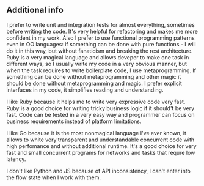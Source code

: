 ## Additional info
I prefer to write unit and integration tests for almost everything, sometimes before writing the code. It's very helpful
for refactoring and makes me more confident in my work. Also I prefer to use functional programming patterns even in
OO languages: if something can be done with pure functions - I will do it in this way, but without fanaticism
and breaking the rest architecture. Ruby is a very magical language and allows deveper to make one task in different ways,
so I usually write my code in a very obvious manner, but when the task requires to write boilerplate code, I use metaprogramming.
If something can be done without metaprogramming and other magic it should be done without metaprogramming and magic. I prefer
explicit interfaces in my code, it simplifies reading and understanding.

I like Ruby because it helps me to write very expressive code very fast. Ruby is a good choice for writing tricky business
logic if it should't be very fast. Code can be tested in a very easy way and programmer can focus on business requirements
instead of platform limitations.

I like Go because it is the most nonmagical language I've ever known, it allows to white very transparent and understandable
concurrent code with high perfomance and without additional runtime. It's a good choice for very fast and small concurrent
programs for networks and tasks that requre low latency.

I don't like Python and JS because of API inconsistency, I can't enter into the flow state when I work with them.
